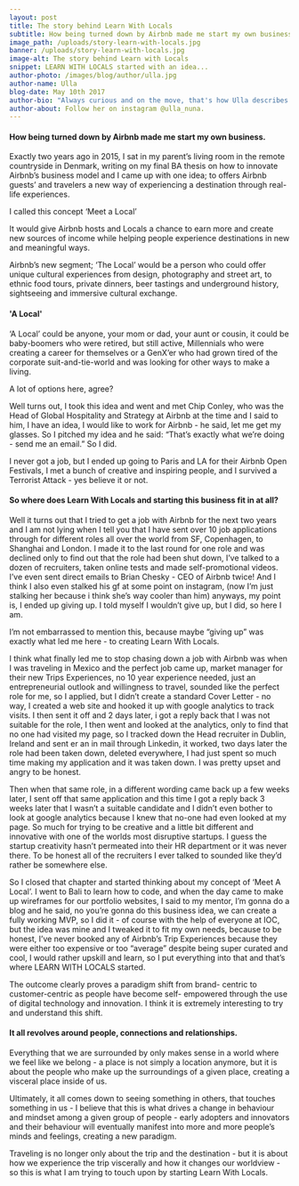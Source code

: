 ```yaml
---
layout: post
title: The story behind Learn With Locals
subtitle: How being turned down by Airbnb made me start my own business.
image_path: /uploads/story-learn-with-locals.jpg
banner: /uploads/story-learn-with-locals.jpg
image-alt: The story behind Learn with Locals
snippet: LEARN WITH LOCALS started with an idea...
author-photo: /images/blog/author/ulla.jpg
author-name: Ulla
blog-date: May 10th 2017
author-bio: "Always curious and on the move, that's how Ulla describes herself. She is a passionate traveler turned digital nomad and also the founder of Learn With Locals."
author-about: Follow her on instagram @ulla_nuna.
---
```


#### How being turned down by Airbnb made me start my own business.

Exactly two years ago in 2015, I sat in my parent’s living room in the remote countryside in Denmark, writing on my final BA thesis on how to innovate Airbnb’s business model and I came up with one idea; to offers Airbnb guests’ and travelers a new way of experiencing a destination through real-life experiences.

I called this concept ‘Meet a Local’

It would give Airbnb hosts and Locals a chance to earn more and create new sources of income while helping people experience destinations in new and meaningful ways.

Airbnb’s new segment; ‘The Local’ would be a person who could offer unique cultural experiences from design, photography and street art, to ethnic food tours, private dinners, beer tastings and underground history, sightseeing and immersive cultural exchange.

#### 'A Local'
‘A Local’ could be anyone, your mom or dad, your aunt or cousin, it could be baby-boomers who were retired, but still active, Millennials who were creating a career for themselves or a GenX’er who had grown tired of the corporate suit-and-tie-world and was looking for other ways to make a living.

A lot of options here, agree?

Well turns out, I took this idea and went and met Chip Conley, who was the Head of Global Hospitality and Strategy at Airbnb at the time and I said to him, I have an idea, I would like to work for Airbnb - he said, let me get my glasses. So I pitched my idea and he said: “That’s exactly what we’re doing - send me an email.” So I did.

I never got a job, but I ended up going to Paris and LA for their Airbnb Open Festivals, I met a bunch of creative and inspiring people, and I survived a Terrorist Attack - yes believe it or not.

#### So where does Learn With Locals and starting this business fit in at all?

Well it turns out that I tried to get a job with Airbnb for the next two years and I am not lying when I tell you that I have sent over 10 job applications through for different roles all over the world from SF, Copenhagen, to Shanghai and London. I made it to the last round for one role and was declined only to find out that the role had been shut down, I’ve talked to a dozen of recruiters, taken online tests and made self-promotional videos. I’ve even sent direct emails to Brian Chesky - CEO of Airbnb twice! And I think I also even stalked his gf at some point on instagram, (now I’m just stalking her because i think she’s way cooler than him) anyways, my point is, I ended up giving up. I told myself I wouldn’t give up, but I did, so here I am.

I’m not embarrassed to mention this, because maybe “giving up” was exactly what led me here - to creating Learn With Locals.

I think what finally led me to stop chasing down a job with Airbnb was when I was traveling in Mexico and the perfect job came up, market manager for their new Trips Experiences, no 10 year experience needed, just an entrepreneurial outlook and willingness to travel, sounded like the perfect role for me, so I applied, but I didn’t create a standard Cover Letter - no way, I created a web site and hooked it up with google analytics to track visits. I then sent it off and 2 days later, i got a reply back that I was not suitable for the role, I then went and looked at the analytics, only to find that no one had visited my page, so I tracked down the Head recruiter in Dublin, Ireland and sent er an in mail through Linkedin, it worked, two days later the role had been taken down, deleted everywhere, I had just spent so much time making my application and it was taken down. I was pretty upset and angry to be honest.

Then when that same role, in a different wording came back up a few weeks later, I sent off that same application and this time I got a reply back 3 weeks later that I wasn’t a suitable candidate and I didn’t even bother to look at google analytics because I knew that no-one had even looked at my page. So much for trying to be creative and a little bit different and innovative with one of the worlds most disruptive startups. I guess the startup creativity hasn’t permeated into their HR department or it was never there. To be honest all of the recruiters I ever talked to sounded like they’d rather be somewhere else.

So I closed that chapter and started thinking about my concept of ‘Meet A Local’. I went to Bali to learn how to code, and when the day came to make up wireframes for our portfolio websites, I said to my mentor, I’m gonna do a blog and he said, no you’re gonna do this business idea, we can create a fully working MVP, so I did it - of course with the help of everyone at IOC, but the idea was mine and I tweaked it to fit my own needs, because to be honest, I’ve never booked any of Airbnb’s Trip Experiences because they were either too expensive or too “average” despite being super curated and cool, I would rather upskill and learn, so I put everything into that and that’s where LEARN WITH LOCALS started.

The outcome clearly proves a paradigm shift from brand- centric to customer-centric as people have become self- empowered through the use of digital technology and innovation. I think it is extremely interesting to try and understand this shift.

#### It all revolves around people, connections and relationships.

Everything that we are surrounded by only makes sense in a world where we feel like we belong - a place is not simply a location anymore, but it is about the people who make up the surroundings of a given place, creating a visceral place inside of us.

Ultimately, it all comes down to seeing something in others, that touches something in us - I believe that this is what drives a change in behaviour and mindset among a given group of people - early adopters and innovators and their behaviour will eventually manifest into more and more people’s minds and feelings, creating a new paradigm.

Traveling is no longer only about the trip and the destination - but it is about how we experience the trip viscerally and how it changes our worldview - so this is what I am trying to touch upon by starting Learn With Locals.
